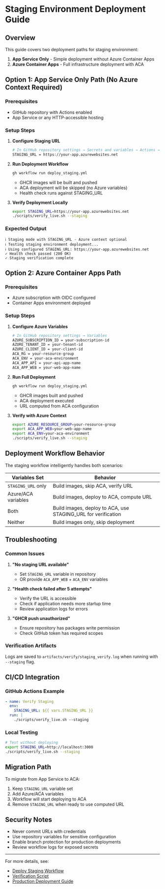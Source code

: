 # Staging Environment Deployment Guide

## Overview
This guide covers two deployment paths for staging environment:
1. **App Service Only** - Simple deployment without Azure Container Apps
2. **Azure Container Apps** - Full infrastructure deployment with ACA

## Option 1: App Service Only Path (No Azure Context Required)

### Prerequisites
- GitHub repository with Actions enabled
- App Service or any HTTP-accessible hosting

### Setup Steps

1. **Configure Staging URL**
   ```bash
   # In GitHub repository settings → Secrets and variables → Actions → Variables
   STAGING_URL = https://your-app.azurewebsites.net
   ```

2. **Run Deployment Workflow**
   ```bash
   gh workflow run deploy_staging.yml
   ```
   - GHCR images will be built and pushed
   - ACA deployment will be skipped (no Azure variables)
   - Health check runs against STAGING_URL

3. **Verify Deployment Locally**
   ```bash
   export STAGING_URL=https://your-app.azurewebsites.net
   ./scripts/verify_live.sh --staging
   ```

### Expected Output
```
ℹ Staging mode with STAGING_URL - Azure context optional
ℹ Testing staging environment deployment...
ℹ Using configured STAGING_URL: https://your-app.azurewebsites.net
✓ Health check passed (200 OK)
✓ Staging verification complete
```

## Option 2: Azure Container Apps Path

### Prerequisites
- Azure subscription with OIDC configured
- Container Apps environment deployed

### Setup Steps

1. **Configure Azure Variables**
   ```bash
   # In GitHub repository settings → Variables
   AZURE_SUBSCRIPTION_ID = your-subscription-id
   AZURE_TENANT_ID = your-tenant-id
   AZURE_CLIENT_ID = your-client-id
   ACA_RG = your-resource-group
   ACA_ENV = your-aca-environment
   ACA_APP_API = your-api-app-name
   ACA_APP_WEB = your-web-app-name
   ```

2. **Run Full Deployment**
   ```bash
   gh workflow run deploy_staging.yml
   ```
   - GHCR images built and pushed
   - ACA deployment executed
   - URL computed from ACA configuration

3. **Verify with Azure Context**
   ```bash
   export AZURE_RESOURCE_GROUP=your-resource-group
   export ACA_APP_WEB=your-web-app-name
   export ACA_ENV=your-aca-environment
   ./scripts/verify_live.sh --staging
   ```

## Deployment Workflow Behavior

The staging workflow intelligently handles both scenarios:

| Variables Set | Behavior |
|--------------|----------|
| `STAGING_URL` only | Build images, skip ACA, verify URL |
| Azure/ACA variables | Build images, deploy to ACA, compute URL |
| Both | Build images, deploy to ACA, use STAGING_URL for verification |
| Neither | Build images only, skip deployment |

## Troubleshooting

### Common Issues

1. **"No staging URL available"**
   - Set `STAGING_URL` variable in repository
   - OR provide `ACA_APP_WEB` + `ACA_ENV` variables

2. **"Health check failed after 5 attempts"**
   - Verify the URL is accessible
   - Check if application needs more startup time
   - Review application logs for errors

3. **"GHCR push unauthorized"**
   - Ensure repository has packages write permission
   - Check GitHub token has required scopes

### Verification Artifacts

Logs are saved to `artifacts/verify/staging_verify.log` when running with `--staging` flag.

## CI/CD Integration

### GitHub Actions Example
```yaml
- name: Verify Staging
  env:
    STAGING_URL: ${{ vars.STAGING_URL }}
  run: |
    ./scripts/verify_live.sh --staging
```

### Local Testing
```bash
# Test without deploying
export STAGING_URL=http://localhost:3000
./scripts/verify_live.sh --staging
```

## Migration Path

To migrate from App Service to ACA:
1. Keep `STAGING_URL` variable set
2. Add Azure/ACA variables
3. Workflow will start deploying to ACA
4. Remove `STAGING_URL` when ready to use computed URL

## Security Notes

- Never commit URLs with credentials
- Use repository variables for sensitive configuration
- Enable branch protection for production deployments
- Review workflow logs for exposed secrets

---

For more details, see:
- [Deploy Staging Workflow](.github/workflows/deploy_staging.yml)
- [Verification Script](scripts/verify_live.sh)
- [Production Deployment Guide](docs/prod-env.md)